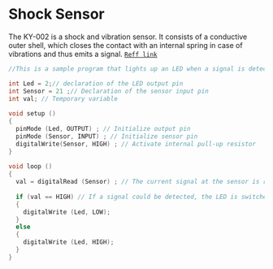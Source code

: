 # Shock Sensor

The KY-002 is a shock and vibration sensor. It consists of a conductive outer shell, which closes the contact with an internal spring in case of vibrations and thus emits a signal.
[`Reff link`](https://sensorkit.joy-it.net/en/sensors/ky-002)

```c
//This is a sample program that lights up an LED when a signal is detected at the sensor.

int Led = 2;// declaration of the LED output pin
int Sensor = 21 ;// Declaration of the sensor input pin
int val; // Temporary variable
  
void setup ()
{
  pinMode (Led, OUTPUT) ; // Initialize output pin
  pinMode (Sensor, INPUT) ; // Initialize sensor pin
  digitalWrite(Sensor, HIGH) ; // Activate internal pull-up resistor
}
  
void loop ()
{
  val = digitalRead (Sensor) ; // The current signal at the sensor is read out
  
  if (val == HIGH) // If a signal could be detected, the LED is switched on.
  {
    digitalWrite (Led, LOW);
  }
  else
  {
    digitalWrite (Led, HIGH);
  }
}

```
